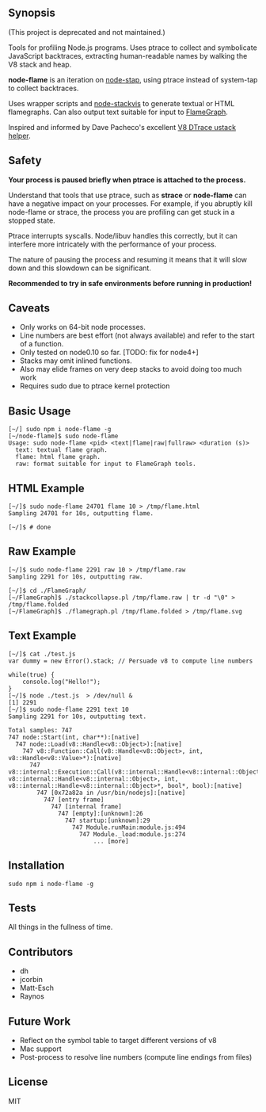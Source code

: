 ## Synopsis

(This project is deprecated and not maintained.)

Tools for profiling Node.js programs. Uses ptrace to collect and symbolicate
JavaScript backtraces, extracting human-readable names by walking the V8 stack
and heap.

**node-flame** is an iteration on [node-stap](https://github.com/uber/node-stap),
using ptrace instead of system-tap to collect backtraces.

Uses wrapper scripts and
[node-stackvis](https://github.com/joyent/node-stackvis)
to generate textual or HTML flamegraphs. Can also output text suitable for input
to [FlameGraph](https://github.com/brendangregg/FlameGraph).

Inspired and informed by Dave Pacheco's excellent
[V8 DTrace ustack helper](https://www.joyent.com/blog/understanding-dtrace-ustack-helpers).

## Safety

**Your process is paused briefly when ptrace is attached to the process.**

Understand that tools that use ptrace, such as **strace** or **node-flame** can
have a negative impact on your processes. For example, if you abruptly kill
node-flame or strace, the process you are profiling can get stuck in a stopped
state.

Ptrace interrupts syscalls. Node/libuv handles this correctly, but it can
interfere more intricately with the performance of your process.

The nature of pausing the process and resuming it means that it will slow down
and this slowdown can be significant.

**Recommended to try in safe environments before running in production!**

## Caveats

* Only works on 64-bit node processes.
* Line numbers are best effort (not always available) and refer to the start of
a function.
* Only tested on node0.10 so far. [TODO: fix for node4+]
* Stacks may omit inlined functions.
* Also may elide frames on very deep stacks to avoid doing too much work
* Requires sudo due to ptrace kernel protection

## Basic Usage

```
[~/] sudo npm i node-flame -g
[~/node-flame]$ sudo node-flame 
Usage: sudo node-flame <pid> <text|flame|raw|fullraw> <duration (s)>
  text: textual flame graph.
  flame: html flame graph.
  raw: format suitable for input to FlameGraph tools.
```

## HTML Example

```
[~/]$ sudo node-flame 24701 flame 10 > /tmp/flame.html
Sampling 24701 for 10s, outputting flame.

[~/]$ # done
```

## Raw Example

```
[~/]$ sudo node-flame 2291 raw 10 > /tmp/flame.raw
Sampling 2291 for 10s, outputting raw.

[~/]$ cd ./FlameGraph/
[~/FlameGraph]$ ./stackcollapse.pl /tmp/flame.raw | tr -d "\0" > /tmp/flame.folded
[~/FlameGraph]$ ./flamegraph.pl /tmp/flame.folded > /tmp/flame.svg

```

## Text Example

```
[~/]$ cat ./test.js
var dummy = new Error().stack; // Persuade v8 to compute line numbers

while(true) {
    console.log("Hello!");
}
[~/]$ node ./test.js  > /dev/null & 
[1] 2291
[~/]$ sudo node-flame 2291 text 10
Sampling 2291 for 10s, outputting text.

Total samples: 747
747 node::Start(int, char**):[native]
  747 node::Load(v8::Handle<v8::Object>):[native]
    747 v8::Function::Call(v8::Handle<v8::Object>, int, v8::Handle<v8::Value>*):[native]
      747 v8::internal::Execution::Call(v8::internal::Handle<v8::internal::Object>, v8::internal::Handle<v8::internal::Object>, int, v8::internal::Handle<v8::internal::Object>*, bool*, bool):[native]
        747 [0x72a82a in /usr/bin/nodejs]:[native]
          747 [entry frame]
            747 [internal frame]
              747 [empty]:[unknown]:26
                747 startup:[unknown]:29
                  747 Module.runMain:module.js:494
                    747 Module._load:module.js:274
                        ... [more]
```

## Installation

```
sudo npm i node-flame -g
```

## Tests

All things in the fullness of time.

## Contributors

* dh
* jcorbin
* Matt-Esch
* Raynos

## Future Work

* Reflect on the symbol table to target different versions of v8
* Mac support
* Post-process to resolve line numbers (compute line endings from files)

## License

MIT
